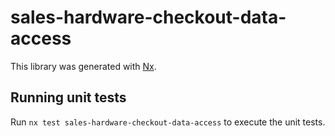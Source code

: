 # sales-hardware-checkout-data-access

This library was generated with [Nx](https://nx.dev).

## Running unit tests

Run `nx test sales-hardware-checkout-data-access` to execute the unit tests.
